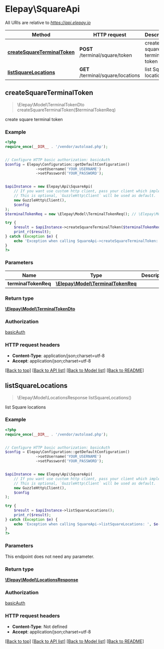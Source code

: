 # Elepay\SquareApi

All URIs are relative to *https://api.elepay.io*

Method | HTTP request | Description
------------- | ------------- | -------------
[**createSquareTerminalToken**](SquareApi.md#createSquareTerminalToken) | **POST** /terminal/square/token | create square terminal token
[**listSquareLocations**](SquareApi.md#listSquareLocations) | **GET** /terminal/square/locations | list Square locations



## createSquareTerminalToken

> \Elepay\Model\TerminalTokenDto createSquareTerminalToken($terminalTokenReq)

create square terminal token

### Example

```php
<?php
require_once(__DIR__ . '/vendor/autoload.php');


// Configure HTTP basic authorization: basicAuth
$config = Elepay\Configuration::getDefaultConfiguration()
              ->setUsername('YOUR_USERNAME')
              ->setPassword('YOUR_PASSWORD');


$apiInstance = new Elepay\Api\SquareApi(
    // If you want use custom http client, pass your client which implements `GuzzleHttp\ClientInterface`.
    // This is optional, `GuzzleHttp\Client` will be used as default.
    new GuzzleHttp\Client(),
    $config
);
$terminalTokenReq = new \Elepay\Model\TerminalTokenReq(); // \Elepay\Model\TerminalTokenReq | 

try {
    $result = $apiInstance->createSquareTerminalToken($terminalTokenReq);
    print_r($result);
} catch (Exception $e) {
    echo 'Exception when calling SquareApi->createSquareTerminalToken: ', $e->getMessage(), PHP_EOL;
}
?>
```

### Parameters


Name | Type | Description  | Notes
------------- | ------------- | ------------- | -------------
 **terminalTokenReq** | [**\Elepay\Model\TerminalTokenReq**](../Model/TerminalTokenReq.md)|  |

### Return type

[**\Elepay\Model\TerminalTokenDto**](../Model/TerminalTokenDto.md)

### Authorization

[basicAuth](../../README.md#basicAuth)

### HTTP request headers

- **Content-Type**: application/json;charset=utf-8
- **Accept**: application/json;charset=utf-8

[[Back to top]](#) [[Back to API list]](../../README.md#documentation-for-api-endpoints)
[[Back to Model list]](../../README.md#documentation-for-models)
[[Back to README]](../../README.md)


## listSquareLocations

> \Elepay\Model\LocationsResponse listSquareLocations()

list Square locations

### Example

```php
<?php
require_once(__DIR__ . '/vendor/autoload.php');


// Configure HTTP basic authorization: basicAuth
$config = Elepay\Configuration::getDefaultConfiguration()
              ->setUsername('YOUR_USERNAME')
              ->setPassword('YOUR_PASSWORD');


$apiInstance = new Elepay\Api\SquareApi(
    // If you want use custom http client, pass your client which implements `GuzzleHttp\ClientInterface`.
    // This is optional, `GuzzleHttp\Client` will be used as default.
    new GuzzleHttp\Client(),
    $config
);

try {
    $result = $apiInstance->listSquareLocations();
    print_r($result);
} catch (Exception $e) {
    echo 'Exception when calling SquareApi->listSquareLocations: ', $e->getMessage(), PHP_EOL;
}
?>
```

### Parameters

This endpoint does not need any parameter.

### Return type

[**\Elepay\Model\LocationsResponse**](../Model/LocationsResponse.md)

### Authorization

[basicAuth](../../README.md#basicAuth)

### HTTP request headers

- **Content-Type**: Not defined
- **Accept**: application/json;charset=utf-8

[[Back to top]](#) [[Back to API list]](../../README.md#documentation-for-api-endpoints)
[[Back to Model list]](../../README.md#documentation-for-models)
[[Back to README]](../../README.md)

